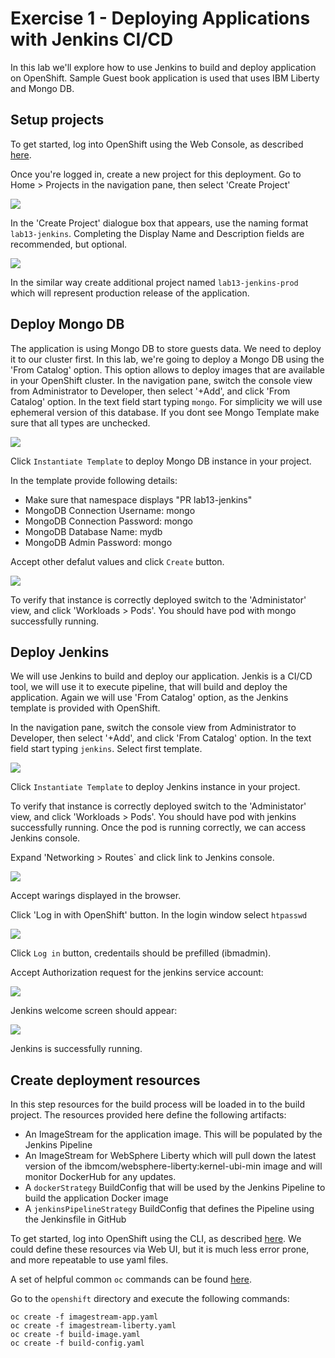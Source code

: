 # Exercise 1 - Deploying Applications with Jenkins CI/CD

In this lab we'll explore how to use Jenkins to build and deploy application on OpenShift.
Sample Guest book application is used that uses IBM Liberty and Mongo DB. 

## Setup projects
To get started, log into OpenShift using the Web Console, as described [here](../Getting-started/log-in-to-openshift.md).

Once you're logged in, create a new project for this deployment. Go to Home > Projects in the navigation pane, then select 'Create Project'

![](../Getting-started/img/create-project.png)

In the 'Create Project' dialogue box that appears, use the naming format `lab13-jenkins`. Completing the Display Name and Description fields are recommended, but optional.

![](img/create-project-dialog-ex-1.png)

In the similar way create additional project named `lab13-jenkins-prod` which will represent production release of the application.

## Deploy Mongo DB
The application is using Mongo DB to store guests data. We need to deploy it to our cluster first. 
In this lab, we're going to deploy a Mongo DB using the 'From Catalog' option. This option allows to deploy images that are available in your OpenShift cluster. In the navigation pane, switch the console view from Administrator to Developer, then select '+Add', and click 'From Catalog' option. In the text field start typing `mongo`. For simplicity we will use ephemeral version of this database. If you dont see Mongo Template make sure that all types are unchecked.

![](img/mongo-select-from-catalog.png)


Click `Instantiate Template` to deploy Mongo DB instance in your project.

In the template provide following details:

- Make sure that namespace displays "PR lab13-jenkins"
- MongoDB Connection Username: mongo
- MongoDB Connection Password: mongo
- MongoDB Database Name: mydb
- MongoDB Admin Password: mongo

Accept other defalut values and click `Create` button.

![](img/mongo-instantiate.png)


To verify that instance is correctly deployed switch to the 'Administator' view, and click 'Workloads > Pods'. You should have pod with mongo successfully running.

## Deploy Jenkins
We will use Jenkins to build and deploy our application. Jenkis is a CI/CD tool, we will use it to execute pipeline, that will build and deploy the application. 
Again we will use 'From Catalog' option, as the Jenkins template is provided with OpenShift. 

In the navigation pane, switch the console view from Administrator to Developer, then select '+Add', and click 'From Catalog' option. In the text field start typing `jenkins`. Select first template.

![](img/jenkins-select-from-catalog.png)

Click `Instantiate Template` to deploy Jenkins instance in your project.

To verify that instance is correctly deployed switch to the 'Administator' view, and click 'Workloads > Pods'. You should have pod with jenkins successfully running. Once the pod is running correctly, we can access Jenkins console.

Expand 'Networking > Routes` and click link to Jenkins console.

![](img/jenkins-route.png)

Accept warings displayed in the browser.

Click 'Log in with OpenShift' button. In the login window select `htpasswd`

![](img/jenkins-login.png)

Click `Log in` button, credentails should be prefilled (ibmadmin).

Accept Authorization request for the jenkins service account:

![](img/authorize-access.png)

Jenkins welcome screen should appear:

![](img/jenkins-welcome.png)

Jenkins is successfully running.


## Create deployment resources

In this step resources for the build process will be loaded in to the build project. The resources provided here define the following artifacts:

- An ImageStream for the application image. This will be populated by the Jenkins Pipeline
- An ImageStream for WebSphere Liberty which will pull down the latest version of the ibmcom/websphere-liberty:kernel-ubi-min image and will monitor DockerHub for any updates.
- A  `dockerStrategy` BuildConfig that will be used by the Jenkins Pipeline to build the application Docker image
- A `jenkinsPipelineStrategy` BuildConfig that defines the Pipeline using the Jenkinsfile in GitHub


To get started, log into OpenShift using the CLI, as described [here](../Getting-started/log-in-to-openshift.md). We could define these resources via Web UI, but it is much less error prone, and more repeatable to use yaml files.

A set of helpful common `oc` commands can be found [here](../Getting-started/oc-commands.md).

Go to the `openshift` directory and execute the following commands:

```
oc create -f imagestream-app.yaml
oc create -f imagestream-liberty.yaml
oc create -f build-image.yaml
oc create -f build-config.yaml
```
